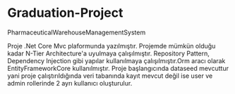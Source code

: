 # Graduation-Project

PharmaceuticalWarehouseManagementSystem

Proje .Net Core Mvc plaformunda yazılmıştır.
Projemde mümkün olduğu kadar N-Tier Architecture'a uyulmaya çalışılmıştır.
Repository Pattern, Dependency Injection gibi yapılar kullanılmaya çalışılmıştır.Orm aracı olarak EntityFrameworkCore kullanılmıştır.
Proje başlangıcında dataseed mevcuttur yani proje çalıştırıldığında veri tabanında kayıt mevcut değil ise user ve admin rollerinde 2 ayrı kullanıcı oluşturulur.

